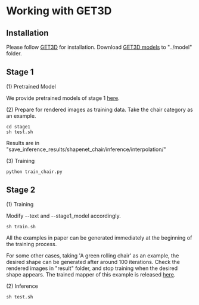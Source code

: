 # Working with GET3D

## Installation

Please follow [GET3D](https://github.com/nv-tlabs/GET3D) for installation. Download [GET3D models](https://drive.google.com/drive/folders/1oJ-FmyVYjIwBZKDAQ4N1EEcE9dJjumdW) to "../model" folder. 



## Stage 1

(1) Pretrained Model

We provide pretrained models of stage 1 [here](https://drive.google.com/drive/folders/1BCkpkjVxyGN4XwMDGoWxs9VwE19kZ57s?usp=sharing). 

(2) Prepare for rendered images as training data. Take the chair category as an example. 

```
cd stage1
sh test.sh
```

Results are in "save_inference_results/shapenet_chair/inference/interpolation/"

(3) Training

```
python train_chair.py
```

## Stage 2

(1) Training

Modify --text and --stage1_model accordingly. 

```
sh train.sh
```

All the examples in paper can be generated immediately at the beginning of the training process. 

For some other cases, taking 'A green rolling chair' as an example, the desired shape can be generated after around 100 iterations. Check the rendered images in "result" folder, and stop training when the desired shape appears. The trained mapper of this example is released [here](https://drive.google.com/drive/folders/1OhGtFmQqE6-R1SwxoXIGKtCMynDpSwHP).

(2) Inference

```
sh test.sh
```


